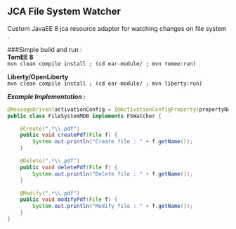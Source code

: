 ## JCA File System Watcher 

Custom JavaEE 8 jca resource adapter for watching changes on file system .

###Simple build and run :     
**TomEE 8**     
`mvn clean compile install ; (cd ear-module/ ; mvn tomee:run)`

**Liberty/OpenLiberty**     
`mvn clean compile install ; (cd ear-module/ ; mvn liberty:run)`


***Example Implementation :***      
```java
@MessageDriven(activationConfig = {@ActivationConfigProperty(propertyName = "dir", propertyValue = "/path/of/directory/")})
public class FileSystemMDB implements FSWatcher {

    @Create(".*\\.pdf")
    public void createPdf(File f) {
        System.out.println("Create file : " + f.getName());
    }

    @Delete(".*\\.pdf")
    public void deletePdf(File f) {
        System.out.println("Delete file : " + f.getName());
    }

    @Modify(".*\\.pdf")
    public void modifyPdf(File f) {
        System.out.println("Modify file : " + f.getName());
    }
}
```
